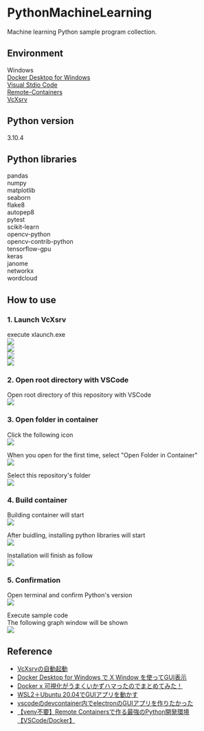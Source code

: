 # PythonMachineLearning
Machine learning Python sample program collection.   

## Environment
Windows  
[Docker Desktop for Windows](https://docs.docker.com/desktop/windows/install/)  
[Visual Stdio Code](https://azure.microsoft.com/ja-jp/products/visual-studio-code/)  
[Remote-Containers](https://marketplace.visualstudio.com/items?itemName=ms-vscode-remote.remote-containers)  
[VcXsrv](https://sourceforge.net/projects/vcxsrv/)  

## Python version
3.10.4

## Python libraries
pandas  
numpy  
matplotlib  
seaborn  
flake8  
autopep8  
pytest  
scikit-learn  
opencv-python  
opencv-contrib-python  
tensorflow-gpu  
keras  
janome  
networkx  
wordcloud  

## How to use
### 1. Launch VcXsrv
execute xlaunch.exe  
![](docs/img/display_settings.png)  
![](docs/img/client_startup.png)  
![](docs/img/extra_settings.png)  
![](docs/img/finish_configuration.png)  

### 2. Open root directory with VSCode
Open root directory of this repository with VSCode  
![](docs/img/open_root_directory.PNG)  

### 3. Open folder in container  
Click the following icon  
![](docs/img/open_remote_window.PNG)  

When you open for the first time, select "Open Folder in Container"  
![](docs/img/open_folder_in_container.PNG)  

Select this repository's folder  
![](docs/img/select_this_folder.PNG)  

### 4. Build container
Building container will start  
![](docs/img/starting_container.PNG)  

After buidling, installing python libraries will start  
![](docs/img/pip_install.PNG)  

Installation will finish as follow  
![](docs/img/install_finish.PNG)  

### 5. Confirmation
Open terminal and confirm Python's version  
![](docs/img/terminal_python_version.PNG)  

Execute sample code  
The following graph window will be shown  
![](docs/img/sample_code.PNG)  

## Reference
* [VcXsrvの自動起動](https://qiita.com/nab/items/d4e6eb54815a993382af) 
* [Docker Desktop for Windows で X Window を使ってGUI表示](https://wisteriahill.sakura.ne.jp/CMS/WordPress/2020/09/02/docker-desktop-for-windows-x-window-gui/)  
* [Docker x 可視化がうまくいかずハマったのでまとめてみた！](https://qiita.com/oreyutarover/items/cca3511012b6ad97a1ce)  
* [WSL2＋Ubuntu 20.04でGUIアプリを動かす](https://astherier.com/blog/2020/08/run-gui-apps-on-wsl2/)  
* [vscodeのdevcontainer内でelectronのGUIアプリを作りたかった](https://blog.ikappio.com/try-creating-electron-gui-app-in-devcontainer-of-vscode/)  
* [【venv不要】Remote Containersで作る最強のPython開発環境【VSCode/Docker】](https://qiita.com/0MeO/items/1fc3995e568d2c95569e)  
